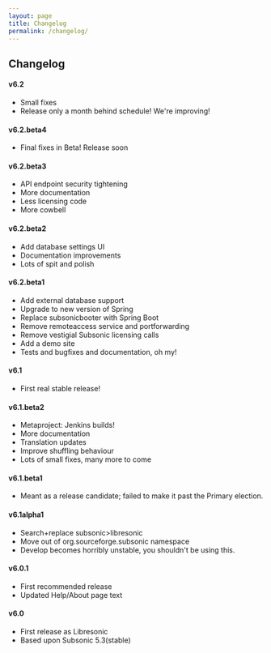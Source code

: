 ```yaml
---
layout: page
title: Changelog
permalink: /changelog/
---
```

## Changelog

#### v6.2

  * Small fixes
  * Release only a month behind schedule! We're improving!

#### v6.2.beta4

  * Final fixes in Beta! Release soon

#### v6.2.beta3

  * API endpoint security tightening
  * More documentation
  * Less licensing code
  * More cowbell

#### v6.2.beta2

  * Add database settings UI
  * Documentation improvements
  * Lots of spit and polish

#### v6.2.beta1

  * Add external database support
  * Upgrade to new version of Spring
  * Replace subsonicbooter with Spring Boot
  * Remove remoteaccess service and portforwarding
  * Remove vestigial Subsonic licensing calls
  * Add a demo site
  * Tests and bugfixes and documentation, oh my!

#### v6.1

  * First real stable release!

#### v6.1.beta2

  * Metaproject: Jenkins builds!
  * More documentation
  * Translation updates
  * Improve shuffling behaviour
  * Lots of small fixes, many more to come

#### v6.1.beta1

  * Meant as a release candidate; failed to make it past the Primary election.

#### v6.1alpha1

  * Search+replace subsonic>libresonic
  * Move out of org.sourceforge.subsonic namespace
  * Develop becomes horribly unstable, you shouldn't be using this.

#### v6.0.1

  * First recommended release
  * Updated Help/About page text

#### v6.0

  * First release as Libresonic
  * Based upon Subsonic 5.3(stable)
